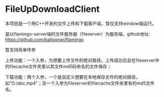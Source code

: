 # FileUpDownloadClient

本项目是一个用C++开发的文件上传和下载客户端，暂仅支持window端运行。

是以flamingo-server端的文件服务器（fileserver）为服务端，github地址:  https://github.com/balloonwj/flamingo

暂支持简单传参

上传功能：一个入参，为想要上传文件的绝对路径。上传成功后会在fileserver中的filecache文件夹里以其文件md5码命名的文件保存；

下载功能：两个入参，一个是自定义想要在本地保存文件的绝对路径，如"D:/abc.mp4"；另一个入参为fileserver的filecache文件夹里有的md5文件名。